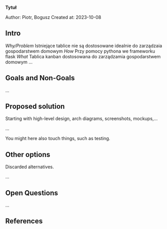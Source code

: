 **Tytuł**

Author: Piotr, Bogusz
Created at: 2023-10-08

## Intro

*Why/Problem*
Istniejące tablice nie są dostosowane idealnie do zarządzaia gospodarstwem domowym
*How*
Przy pomocy pythona we frameworku flask
*What*
Tablica kanban dostosowana do zarządzamia gospodarstwem domowym
...

## Goals and Non-Goals

...

## Proposed solution

Starting with high-level design, arch diagrams, screenshots, mockups,... 

...

You might here also touch things, such as testing.

## Other options

Discarded alternatives.

...

## Open Questions

...

## References
